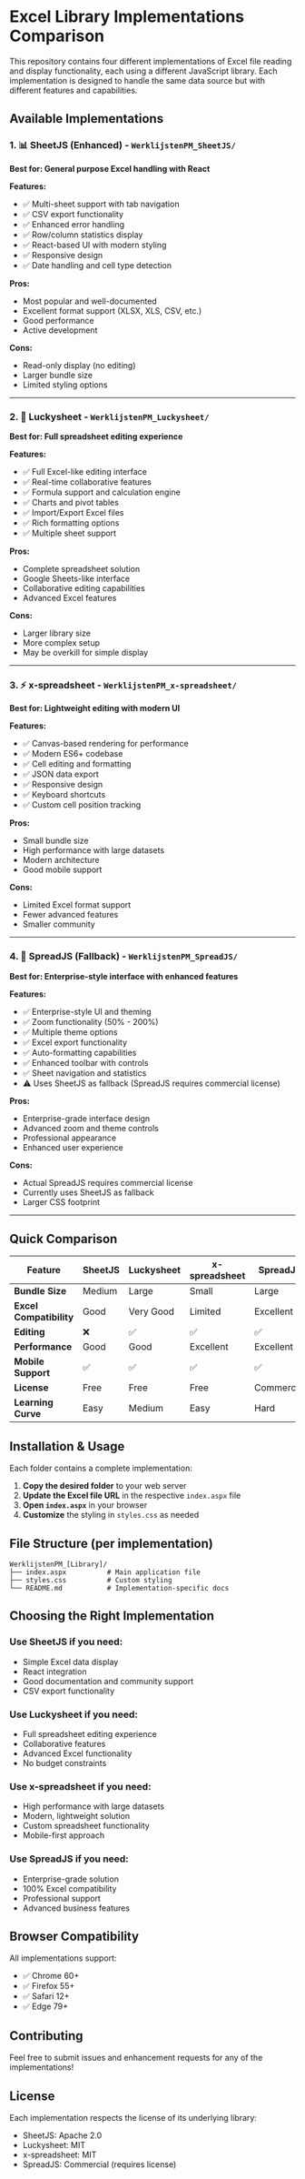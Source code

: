 # Excel Library Implementations Comparison

This repository contains four different implementations of Excel file reading and display functionality, each using a different JavaScript library. Each implementation is designed to handle the same data source but with different features and capabilities.

## Available Implementations

### 1. 📊 SheetJS (Enhanced) - `WerklijstenPM_SheetJS/`
**Best for: General purpose Excel handling with React**

**Features:**
- ✅ Multi-sheet support with tab navigation
- ✅ CSV export functionality
- ✅ Enhanced error handling
- ✅ Row/column statistics display
- ✅ React-based UI with modern styling
- ✅ Responsive design
- ✅ Date handling and cell type detection

**Pros:**
- Most popular and well-documented
- Excellent format support (XLSX, XLS, CSV, etc.)
- Good performance
- Active development

**Cons:**
- Read-only display (no editing)
- Larger bundle size
- Limited styling options

---

### 2. 🎯 Luckysheet - `WerklijstenPM_Luckysheet/`
**Best for: Full spreadsheet editing experience**

**Features:**
- ✅ Full Excel-like editing interface
- ✅ Real-time collaborative features
- ✅ Formula support and calculation engine
- ✅ Charts and pivot tables
- ✅ Import/Export Excel files
- ✅ Rich formatting options
- ✅ Multiple sheet support

**Pros:**
- Complete spreadsheet solution
- Google Sheets-like interface
- Collaborative editing capabilities
- Advanced Excel features

**Cons:**
- Larger library size
- More complex setup
- May be overkill for simple display

---

### 3. ⚡ x-spreadsheet - `WerklijstenPM_x-spreadsheet/`
**Best for: Lightweight editing with modern UI**

**Features:**
- ✅ Canvas-based rendering for performance
- ✅ Modern ES6+ codebase
- ✅ Cell editing and formatting
- ✅ JSON data export
- ✅ Responsive design
- ✅ Keyboard shortcuts
- ✅ Custom cell position tracking

**Pros:**
- Small bundle size
- High performance with large datasets
- Modern architecture
- Good mobile support

**Cons:**
- Limited Excel format support
- Fewer advanced features
- Smaller community

---

### 4. 🏢 SpreadJS (Fallback) - `WerklijstenPM_SpreadJS/`
**Best for: Enterprise-style interface with enhanced features**

**Features:**
- ✅ Enterprise-style UI and theming
- ✅ Zoom functionality (50% - 200%)
- ✅ Multiple theme options
- ✅ Excel export functionality
- ✅ Auto-formatting capabilities
- ✅ Enhanced toolbar with controls
- ✅ Sheet navigation and statistics
- ⚠️ Uses SheetJS as fallback (SpreadJS requires commercial license)

**Pros:**
- Enterprise-grade interface design
- Advanced zoom and theme controls
- Professional appearance
- Enhanced user experience

**Cons:**
- Actual SpreadJS requires commercial license
- Currently uses SheetJS as fallback
- Larger CSS footprint

---

## Quick Comparison

| Feature | SheetJS | Luckysheet | x-spreadsheet | SpreadJS |
|---------|---------|------------|---------------|----------|
| **Bundle Size** | Medium | Large | Small | Large |
| **Excel Compatibility** | Good | Very Good | Limited | Excellent |
| **Editing** | ❌ | ✅ | ✅ | ✅ |
| **Performance** | Good | Good | Excellent | Excellent |
| **Mobile Support** | ✅ | ✅ | ✅ | ✅ |
| **License** | Free | Free | Free | Commercial |
| **Learning Curve** | Easy | Medium | Easy | Hard |

## Installation & Usage

Each folder contains a complete implementation:

1. **Copy the desired folder** to your web server
2. **Update the Excel file URL** in the respective `index.aspx` file
3. **Open `index.aspx`** in your browser
4. **Customize** the styling in `styles.css` as needed

## File Structure (per implementation)

```
WerklijstenPM_[Library]/
├── index.aspx          # Main application file
├── styles.css          # Custom styling
└── README.md           # Implementation-specific docs
```

## Choosing the Right Implementation

### Use **SheetJS** if you need:
- Simple Excel data display
- React integration
- Good documentation and community support
- CSV export functionality

### Use **Luckysheet** if you need:
- Full spreadsheet editing experience
- Collaborative features
- Advanced Excel functionality
- No budget constraints

### Use **x-spreadsheet** if you need:
- High performance with large datasets
- Modern, lightweight solution
- Custom spreadsheet functionality
- Mobile-first approach

### Use **SpreadJS** if you need:
- Enterprise-grade solution
- 100% Excel compatibility
- Professional support
- Advanced business features

## Browser Compatibility

All implementations support:
- ✅ Chrome 60+
- ✅ Firefox 55+
- ✅ Safari 12+
- ✅ Edge 79+

## Contributing

Feel free to submit issues and enhancement requests for any of the implementations!

## License

Each implementation respects the license of its underlying library:
- SheetJS: Apache 2.0
- Luckysheet: MIT
- x-spreadsheet: MIT
- SpreadJS: Commercial (requires license)
